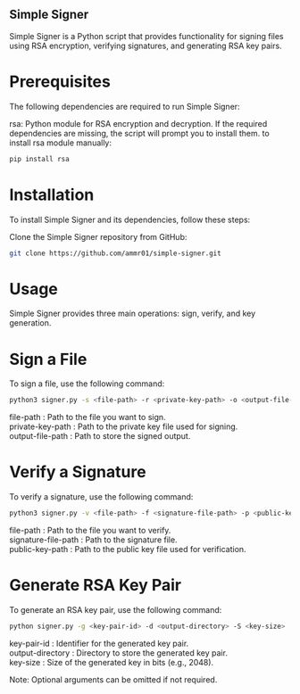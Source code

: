 ## Simple Signer
Simple Signer is a Python script that provides functionality for signing files using RSA encryption, verifying signatures, and generating RSA key pairs.

# Prerequisites
The following dependencies are required to run Simple Signer:

rsa: Python module for RSA encryption and decryption.
If the required dependencies are missing, the script will prompt you to install them.
to install rsa module manually:

```bash
pip install rsa
```

# Installation
To install Simple Signer and its dependencies, follow these steps:

Clone the Simple Signer repository from GitHub:

```bash
git clone https://github.com/ammr01/simple-signer.git
```

# Usage
Simple Signer provides three main operations: sign, verify, and key generation.



# Sign a File
To sign a file, use the following command:

```bash
python3 signer.py -s <file-path> -r <private-key-path> -o <output-file-path>
```

file-path : Path to the file you want to sign.<br>
private-key-path : Path to the private key file used for signing.<br>
output-file-path : Path to store the signed output.<br>

# Verify a Signature
To verify a signature, use the following command:

```bash
python3 signer.py -v <file-path> -f <signature-file-path> -p <public-key-path>
```

file-path : Path to the file you want to verify.<br>
signature-file-path : Path to the signature file.<br>
public-key-path : Path to the public key file used for verification.<br>


# Generate RSA Key Pair
To generate an RSA key pair, use the following command:

```bash
python signer.py -g <key-pair-id> -d <output-directory> -S <key-size>
```


key-pair-id : Identifier for the generated key pair.<br>
output-directory : Directory to store the generated key pair.<br>
key-size : Size of the generated key in bits (e.g., 2048).<br>

Note: Optional arguments can be omitted if not required.

